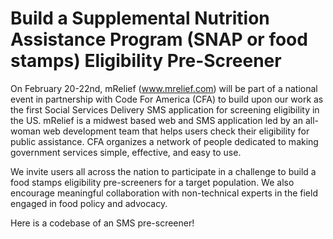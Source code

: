 # Build a Supplemental Nutrition Assistance Program (SNAP or food stamps) Eligibility Pre-Screener

On February 20-22nd, mRelief (www.mrelief.com) will be part of a national event in partnership with Code For America (CFA) to build upon our work as the first Social Services Delivery SMS application for screening eligibility in the US. mRelief is a midwest based web and SMS application led by an all-woman web development team that helps users check their eligibility for public assistance. CFA organizes a network of people dedicated to making government services simple, effective, and easy to use.

We invite users all across the nation to participate in a challenge to build a food stamps eligibility pre-screeners for a target population.  We also encourage meaningful collaboration with non-technical experts in the field engaged in food policy and advocacy.


Here is a codebase of an SMS pre-screener!
